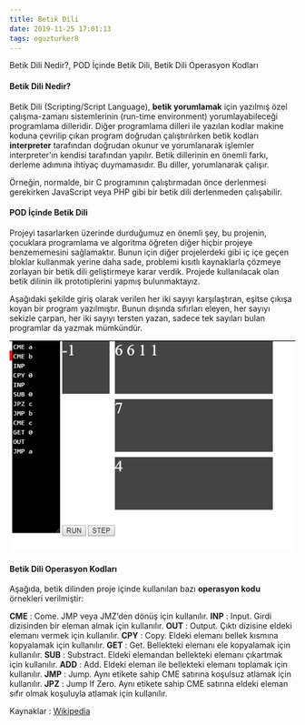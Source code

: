 ```yaml
---
title: Betik Dili
date: 2019-11-25 17:01:13
tags: oguzturker8
---
```


Betik Dili Nedir?, POD İçinde Betik Dili, Betik Dili Operasyon Kodları

<!-- more -->

#### Betik Dili Nedir?

Betik Dili (Scripting/Script Language), **betik yorumlamak** için yazılmış özel çalışma-zamanı sistemlerinin (run-time environment) yorumlayabileceği programlama dilleridir. Diğer programlama dilleri ile yazılan kodlar makine koduna çevrilip çıkan program doğrudan çalıştırılırken betik kodları **interpreter** tarafından doğrudan okunur ve yorumlanarak işlemler interpreter'ın kendisi tarafından yapılır. Betik dillerinin en önemli farkı, derleme adımına ihtiyaç duymamasıdır. Bu diller, yorumlanarak çalışır.

Örneğin, normalde, bir C programının çalıştırmadan önce derlenmesi gerekirken JavaScript veya PHP gibi bir betik dili derlenmeden çalışabilir.

#### POD İçinde Betik Dili

Projeyi tasarlarken üzerinde durduğumuz en önemli şey, bu projenin, çocuklara programlama ve algoritma öğreten diğer hiçbir projeye benzememesini sağlamaktır. Bunun için diğer projelerdeki gibi iç içe geçen bloklar kullanmak yerine daha sade, problemi kısıtlı kaynaklarla çözmeye zorlayan bir betik dili geliştirmeye karar verdik. Projede kullanılacak olan betik dilinin ilk prototiplerini yapmış bulunmaktayız.

Aşağıdaki şekilde giriş olarak verilen her iki sayıyı karşılaştıran, eşitse çıkışa koyan bir program yazılmıştır. Bunun dışında sıfırları eleyen, her sayıyı sekizle çarpan, her iki sayıyı tersten yazan, sadece tek sayıları bulan programlar da yazmak mümkündür.

![Prototikte Bulunan Betik Dili](./Betik-Dili/betikdili.jpg "Prototikte Bulunan Betik Dili")

#### Betik Dili Operasyon Kodları

Aşağıda, betik dilinden proje içinde kullanılan bazı **operasyon kodu** örnekleri verilmiştir:

**CME** : Come. JMP veya JMZ’den dönüş için kullanılır.
**INP** : Input. Girdi dizisinden bir eleman almak için kullanılır.
**OUT** : Output. Çıktı dizisine eldeki elemanı vermek için kullanılır.
**CPY** : Copy. Eldeki elemanı bellek kısmına kopyalamak için kullanılır.
**GET** : Get. Bellekteki elemanı ele kopyalamak için kullanılır.
**SUB** : Substract. Eldeki elemandan bellekteki elemanı çıkartmak için kullanılır.
**ADD** : Add. Eldeki eleman ile bellekteki elemanı toplamak için kullanılır.
**JMP** : Jump. Aynı etikete sahip CME satırına koşulsuz atlamak için kullanılır.
**JPZ** : Jump If Zero. Aynı etikete sahip CME satırına eldeki eleman sıfır olmak koşuluyla atlamak için kullanılır.

Kaynaklar : [Wikipedia](https://tr.wikipedia.org/wiki/Betik_dili)
